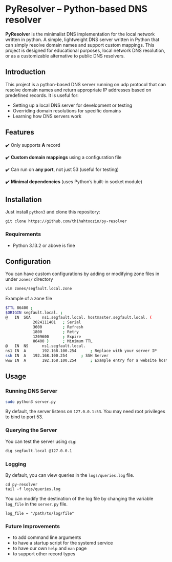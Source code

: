 # PyResolver – Python-based DNS resolver

**PyResolver** is the minimalist DNS implementation for the local network written in python. A simple, lightweight DNS server written in Python that can simply resolve domain names and support custom mappings. This project is designed for educational purposes, local network DNS resolution, or as a customizable alternative to public DNS resolvers.

## Introduction  

This project is a python-based DNS server running on udp protocol that can resolve domain names and return appropriate IP addresses based on predefined records. It is useful for:  
- Setting up a local DNS server for development or testing  
- Overriding domain resolutions for specific domains  
- Learning how DNS servers work  

## Features  

✔️ Only supports **A** record

✔️ **Custom domain mappings** using a configuration file  

✔️ Can run on **any port**, not just 53 (useful for testing)  

✔️ **Minimal dependencies** (uses Python’s built-in socket module)  

## Installation
Just install `python3` and clone this repository:
```
git clone https://github.com/thihahtoozin/py-resolver
```

### Requirements
- Python 3.13.2 or above is fine


## Configuration
You can have custom configurations by adding or modifying zone files in under `zones/` directory
```sh
vim zones/segfault.local.zone
```

Example of a zone file
```sh
$TTL 86400 ;
$ORIGIN segfault.local. ;
@   IN  SOA     ns1.segfault.local. hostmaster.segfault.local. (
            2024111401   ; Serial
            3600         ; Refresh
            1800         ; Retry
            1209600      ; Expire
            86400 )      ; Minimum TTL
@   IN  NS      ns1.segfault.local.
ns1 IN  A       192.168.100.254      ; Replace with your server IP
ssh IN	A	192.168.100.254      ; SSH Server
www IN  A       192.168.100.254      ; Example entry for a website host
```

## Usage
### Running DNS Server
```sh
sudo python3 server.py
```
By default, the server listens on `127.0.0.1:53`. You may need root privileges to bind to port 53.

### Querying the Server
You can test the server using `dig`:

```sh
dig segfault.local @127.0.0.1
```

### Logging

By default, you can view queries in the `logs/queries.log` file.
```
cd py-resolver
tail -f logs/queries.log
```

You can modify the destination of the log file by changing the variable `log_file` in the `server.py` file.

```
log_file = "/path/to/log/file"
```


### Future Improvements
- to add command line arguments
- to have a startup script for the systemd service
- to have our own `help` and `man` page
- to support other record types
